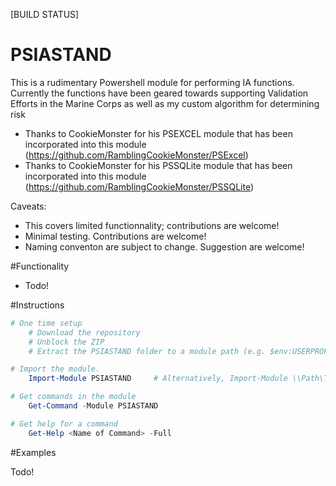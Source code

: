 ﻿[BUILD STATUS]

PSIASTAND
===================

This is a rudimentary Powershell module for performing IA functions. Currently the functions have been geared towards supporting Validation Efforts in the Marine Corps as well as my custom algorithm for determining risk

* Thanks to CookieMonster for his PSEXCEL module that has been incorporated into this module (https://github.com/RamblingCookieMonster/PSExcel)
* Thanks to CookieMonster for his PSSQLite module that has been incorporated into this module (https://github.com/RamblingCookieMonster/PSSQLite)

Caveats:

* This covers limited functionnality; contributions are welcome!
* Minimal testing. Contributions are welcome!
* Naming conventon are subject to change. Suggestion are welcome!

#Functionality

* Todo!

#Instructions

```powershell
# One time setup
    # Download the repository
    # Unblock the ZIP
    # Extract the PSIASTAND folder to a module path (e.g. $env:USERPROFILE\Documents\WindowsPowerShell\Modules\)

# Import the module.
    Import-Module PSIASTAND     # Alternatively, Import-Module \\Path\To\PSIASTAND

# Get commands in the module
    Get-Command -Module PSIASTAND

# Get help for a command
    Get-Help <Name of Command> -Full

```

#Examples

Todo!